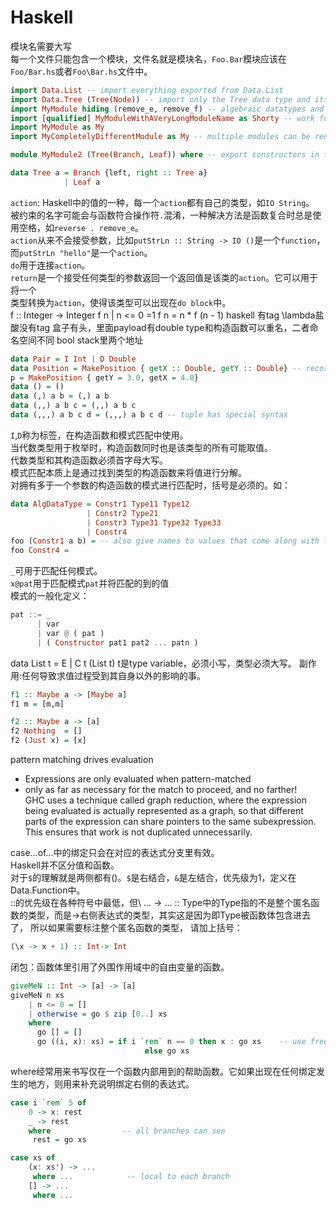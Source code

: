 # Haskell
模块名需要大写  
每一个文件只能包含一个模块，文件名就是模块名，`Foo.Bar`模块应该在`Foo/Bar.hs`或者`Foo\Bar.hs`文件中。   
```haskell  
import Data.List -- import everything exported from Data.List
import Data.Tree (Tree(Node)) -- import only the Tree data type and its Node constructor from Data.Tree  
import MyModule hiding (remove_e, remove_f) -- algebraic datatypes and type synonyms cannot be hidden.  
import [qualified] MyModuleWithAVeryLongModuleName as Shorty -- work for both qualified and unqualified  
import MyModule as My
import MyCompletelyDifferentModule as My -- multiple modules can be renamed the same as long as there are no conflicting items  

module MyModule2 (Tree(Branch, Leaf)) where -- export constructors in the list, or (Tree(..)) to export all constructors

data Tree a = Branch {left, right :: Tree a} 
            | Leaf a
```
`action`: Haskell中的值的一种，每一个`action`都有自己的类型，如`IO String`。  
被约束的名字可能会与函数符合操作符`.`混淆，一种解决方法是函数复合时总是使用空格，如`reverse . remove_e`。  
`action`从来不会接受参数，比如`putStrLn :: String -> IO ()`是一个`function`，而`putStrLn "hello"`是一个`action`。  
`do`用于连接`action`。  
`return`是一个接受任何类型的参数返回一个返回值是该类的`action`。它可以用于将一个  
类型转换为`action`，使得该类型可以出现在`do block`中。  
f :: Integer -> Integer
f n
  | n <= 0 =1
f n = n * f (n - 1)
haskell 有tag
\lambda盐酸没有tag
盒子有头，里面payload有double
type和构造函数可以重名，二者命名空间不同
bool stack里两个地址
```haskell
data Pair = I Int | D Double  
data Position = MakePosition { getX :: Double, getY :: Double} -- record syntax
p = MakePosition { getY = 3.0, getX = 4.0} 
data () = () 
data (,) a b = (,) a b
data (,,) a b c = (,,) a b c 
data (,,,) a b c d = (,,,) a b c d -- tuple has special syntax
```
`I`,`D`称为标签，在构造函数和模式匹配中使用。  
当代数类型用于枚举时，构造函数同时也是该类型的所有可能取值。  
代数类型和其构造函数必须首字母大写。  
模式匹配本质上是通过找到类型的构造函数来将值进行分解。  
对拥有多于一个参数的构造函数的模式进行匹配时，括号是必须的。如：  
```haskell
data AlgDataType = Constr1 Type11 Type12
                 | Constr2 Type21
                 | Constr3 Type31 Type32 Type33
                 | Constr4  
foo (Constr1 a b) = -- also give names to values that come along with the constr  
foo Constr4 = 
```  
`_`可用于匹配任何模式。  
`x@pat`用于匹配模式`pat`并将匹配的到的值  
模式的一般化定义：  
```haskell  
pat ::= _
      | var
      | var @ ( pat )
      | ( Constructor pat1 pat2 ... patn )  
```  
data List t = E | C t (List t)
t是type variable，必须小写，类型必须大写。
副作用:任何导致求值过程受到其自身以外的影响的事。  
```haskell  
f1 :: Maybe a -> [Maybe a]
f1 m = [m,m]

f2 :: Maybe a -> [a]
f2 Nothing  = []
f2 (Just x) = [x]
```  
pattern matching drives evaluation  
* Expressions are only evaluated when pattern-matched  
* only as far as necessary for the match to proceed, and no farther!  
GHC uses a technique called graph reduction, where the expression being evaluated is actually represented as a graph, so that different parts of the expression can share pointers to the same subexpression. This ensures that work is not duplicated unnecessarily.   

case...of...中的绑定只会在对应的表达式分支里有效。  
Haskell并不区分值和函数。  
对于`$`的理解就是两侧都有()。`$`是右结合，`&`是左结合，优先级为1，定义在Data.Function中。  
::的优先级在各种符号中最低，但\ ... -> ... :: Type中的Type指的不是整个匿名函数的类型，而是->右侧表达式的类型，其实这是因为即Type被函数体包含进去了， 所以如果需要标注整个匿名函数的类型， 请加上括号：  
```haskell
(\x -> x + 1) :: Int-> Int  
```  
闭包：函数体里引用了外围作用域中的自由变量的函数。  
```haskell
giveMeN :: Int -> [a] -> [a]
giveMeN n xs
    | n <= 0 = []
    | otherwise = go $ zip [0..] xs
    where 
      go [] = []
      go ((i, x): xs) = if i `rem` n == 0 then x : go xs    -- use free variable n
                              else go xs
```  
where经常用来书写仅在一个函数内部用到的帮助函数。它如果出现在任何绑定发生的地方，则用来补充说明绑定右侧的表达式。  
```haskell  
case i `rem` 5 of
    0 -> x: rest
    _ -> rest
    where                -- all branches can see
     rest = go xs

case xs of
    (x: xs') -> ...
     where ...            -- local to each branch
    [] -> ...
     where ...
```